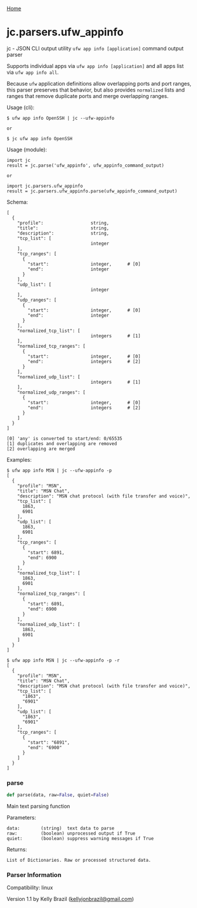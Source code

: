 [Home](https://kellyjonbrazil.github.io/jc/)
<a id="jc.parsers.ufw_appinfo"></a>

# jc.parsers.ufw\_appinfo

jc - JSON CLI output utility `ufw app info [application]` command
output parser

Supports individual apps via `ufw app info [application]` and all apps list
via `ufw app info all`.

Because `ufw` application definitions allow overlapping ports and port
ranges, this parser preserves that behavior, but also provides `normalized`
lists and ranges that remove duplicate ports and merge overlapping ranges.

Usage (cli):

    $ ufw app info OpenSSH | jc --ufw-appinfo

    or

    $ jc ufw app info OpenSSH

Usage (module):

    import jc
    result = jc.parse('ufw_appinfo', ufw_appinfo_command_output)

    or

    import jc.parsers.ufw_appinfo
    result = jc.parsers.ufw_appinfo.parse(ufw_appinfo_command_output)

Schema:

    [
      {
        "profile":                  string,
        "title":                    string,
        "description":              string,
        "tcp_list": [
                                    integer
        ],
        "tcp_ranges": [
          {
            "start":                integer,      # [0]
            "end":                  integer
          }
        ],
        "udp_list": [
                                    integer
        ],
        "udp_ranges": [
          {
            "start":                integer,      # [0]
            "end":                  integer
          }
        ],
        "normalized_tcp_list": [
                                    integers      # [1]
        ],
        "normalized_tcp_ranges": [
          {
            "start":                integer,      # [0]
            "end":                  integers      # [2]
          }
        ],
        "normalized_udp_list": [
                                    integers      # [1]
        ],
        "normalized_udp_ranges": [
          {
            "start":                integer,      # [0]
            "end":                  integers      # [2]
          }
        ]
      }
    ]

    [0] 'any' is converted to start/end: 0/65535
    [1] duplicates and overlapping are removed
    [2] overlapping are merged

Examples:

    $ ufw app info MSN | jc --ufw-appinfo -p
    [
      {
        "profile": "MSN",
        "title": "MSN Chat",
        "description": "MSN chat protocol (with file transfer and voice)",
        "tcp_list": [
          1863,
          6901
        ],
        "udp_list": [
          1863,
          6901
        ],
        "tcp_ranges": [
          {
            "start": 6891,
            "end": 6900
          }
        ],
        "normalized_tcp_list": [
          1863,
          6901
        ],
        "normalized_tcp_ranges": [
          {
            "start": 6891,
            "end": 6900
          }
        ],
        "normalized_udp_list": [
          1863,
          6901
        ]
      }
    ]

    $ ufw app info MSN | jc --ufw-appinfo -p -r
    [
      {
        "profile": "MSN",
        "title": "MSN Chat",
        "description": "MSN chat protocol (with file transfer and voice)",
        "tcp_list": [
          "1863",
          "6901"
        ],
        "udp_list": [
          "1863",
          "6901"
        ],
        "tcp_ranges": [
          {
            "start": "6891",
            "end": "6900"
          }
        ]
      }
    ]

<a id="jc.parsers.ufw_appinfo.parse"></a>

### parse

```python
def parse(data, raw=False, quiet=False)
```

Main text parsing function

Parameters:

    data:        (string)  text data to parse
    raw:         (boolean) unprocessed output if True
    quiet:       (boolean) suppress warning messages if True

Returns:

    List of Dictionaries. Raw or processed structured data.

### Parser Information
Compatibility:  linux

Version 1.1 by Kelly Brazil (kellyjonbrazil@gmail.com)
